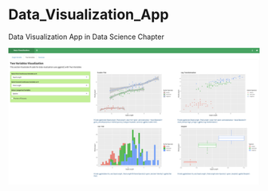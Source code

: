 # Data_Visualization_App
Data Visualization App in
Data Science Chapter

![Cover Page](coverpic.png)
